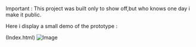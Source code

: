 
Important : This project was built only to show off,but who knows one day i make it public.

Here i display a small demo of the prototype :

  (Index.html)
  ![Image](https://github.com/user-attachments/assets/bff9997b-d03a-40c8-80bf-77389c61502f)

  
  

 
  
